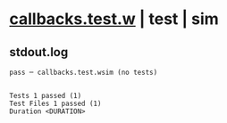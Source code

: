 # [callbacks.test.w](../../../../../../examples/tests/sdk_tests/service/callbacks.test.w) | test | sim

## stdout.log
```log
pass ─ callbacks.test.wsim (no tests)
 
 
Tests 1 passed (1)
Test Files 1 passed (1)
Duration <DURATION>
```

